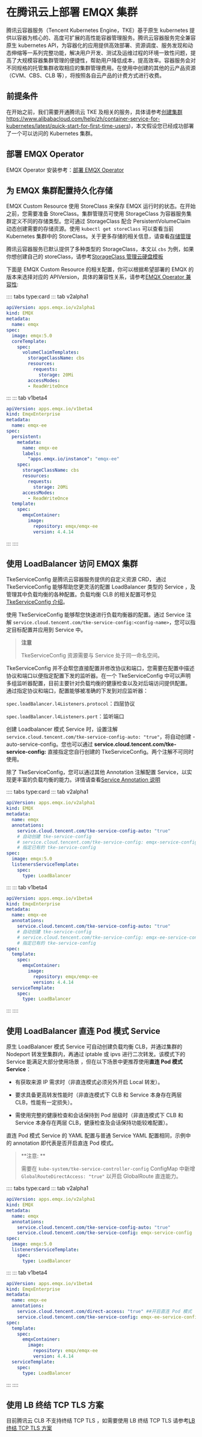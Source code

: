 # 在腾讯云上部署 EMQX 集群

腾讯云容器服务（Tencent Kubernetes Engine，TKE）基于原生 kubernetes 提供以容器为核心的、高度可扩展的高性能容器管理服务。腾讯云容器服务完全兼容原生 kubernetes API，为容器化的应用提供高效部署、资源调度、服务发现和动态伸缩等一系列完整功能，解决用户开发、测试及运维过程的环境一致性问题，提高了大规模容器集群管理的便捷性，帮助用户降低成本，提高效率。容器服务会对不同规格的托管集群收取相应的集群管理费用。在使用中创建的其他的云产品资源（CVM、CBS、CLB 等），将按照各自云产品的计费方式进行收费。

## 前提条件

在开始之前，我们需要开通腾讯云 TKE 及相关的服务，具体请参考[创建集群](https://cloud.tencent.com/document/product/457/32189)https://www.alibabacloud.com/help/zh/container-service-for-kubernetes/latest/quick-start-for-first-time-users)，本文假设您已经成功部署了一个可以访问的 Kubernetes 集群。

## 部署 EMQX Operator

EMQX Operator 安装参考：[部署 EMQX Operator](../getting-started/getting-started.md)

## 为 EMQX 集群配置持久化存储

EMQX Custom Resource 使用 StoreClass 来保存 EMQX 运行时的状态。在开始之前，您需要准备 StoreClass。集群管理员可使用 StorageClass 为容器服务集群定义不同的存储类型。您可通过 StorageClass 配合 PersistentVolumeClaim 动态创建需要的存储资源。使用 `kubectl get storeClass` 可以查看当前 Kubernetes 集群中的 StoreClass。关于更多存储的相关信息，请查看[存储管理](https://cloud.tencent.com/document/product/457/46962)

腾讯云容器服务已默认提供了多种类型的 StorageClass，本文以 `cbs` 为例，如果你想创建自己的 storeClass，请参考[StorageClass 管理云硬盘模板](https://cloud.tencent.com/document/product/457/44239)

下面是 EMQX Custom Resource 的相关配置，你可以根据希望部署的 EMQX 的版本来选择对应的 APIVersion，具体的兼容性关系，请参考[EMQX Operator 兼容性](../README.md):

:::: tabs type:card 
::: tab v2alpha1

```yaml
apiVersion: apps.emqx.io/v2alpha1
kind: EMQX
metadata:
  name: emqx
spec:
  image: emqx:5.0
  coreTemplate:
    spec:
      volumeClaimTemplates:
        storageClassName: cbs
        resources:
          requests:
            storage: 20Mi
        accessModes:
        - ReadWriteOnce
```

:::
::: tab v1beta4

```yaml
apiVersion: apps.emqx.io/v1beta4
kind: EmqxEnterprise
metadata:
  name: emqx-ee
spec:
  persistent:
    metadata:
      name: emqx-ee
      labels:
        "apps.emqx.io/instance": "emqx-ee"
    spec:
      storageClassName: cbs
      resources:
        requests:
          storage: 20Mi
      accessModes:
        - ReadWriteOnce
  template:
    spec:
      emqxContainer:
        image: 
          repository: emqx/emqx-ee
          version: 4.4.14
```

:::
::::

## 使用 LoadBalancer 访问 EMQX 集群

TkeServiceConfig 是腾讯云容器服务提供的自定义资源 CRD， 通过 TkeServiceConfig 能够帮助您更灵活的配置 LoadBalancer 类型的 Service ，及管理其中负载均衡的各种配置。负载均衡 CLB 的相关配置可参见 [TkeServiceConfig 介绍](https://cloud.tencent.com/document/product/457/41895)。

使用 TkeServiceConfig 能够帮您快速进行负载均衡器的配置。通过 Service 注解 `service.cloud.tencent.com/tke-service-config:<config-name>`，您可以指定目标配置并应用到 Service 中。

> **注意**
>
> TkeServiceConfig 资源需要与 Service 处于同一命名空间。

TkeServiceConfig 并不会帮您直接配置并修改协议和端口，您需要在配置中描述协议和端口以便指定配置下发的监听器。在一个 TkeServiceConfig 中可以声明多组监听器配置，目前主要针对负载均衡的健康检查以及对后端访问提供配置。 通过指定协议和端口，配置能够被准确的下发到对应监听器：

`spec.loadBalancer.l4Listeners.protocol`：四层协议

`spec.loadBalancer.l4Listeners.port`：监听端口

创建 Loadbalancer 模式 Service 时，设置注解 `service.cloud.tencent.com/tke-service-config-auto: "true"`，将自动创建 <ServiceName>-auto-service-config。您也可以通过 **service.cloud.tencent.com/tke-service-config:<config-name>** 直接指定您自行创建的 TkeServiceConfig。两个注解不可同时使用。  

除了 TkeServiceConfig，您可以通过其他 Annotation 注解配置 Service，以实现更丰富的负载均衡的能力。详情请查看[Service Annotation 说明](https://cloud.tencent.com/document/product/457/51258)

:::: tabs type:card 
::: tab v2alpha1

```yaml
apiVersion: apps.emqx.io/v2alpha1
kind: EMQX
metadata:
  name: emqx
  annotations:
    service.cloud.tencent.com/tke-service-config-auto: "true" 
    # 自动创建 tke-service-config
    # service.cloud.tencent.com/tke-service-config: emqx-service-config
    # 指定已有的 tke-service-config
spec:
  image: emqx:5.0
  listenersServiceTemplate:
    spec:
      type: LoadBalancer
```

:::
::: tab v1beta4

```yaml
apiVersion: apps.emqx.io/v1beta4
kind: EmqxEnterprise
metadata:
  name: emqx-ee
  annotations:
    service.cloud.tencent.com/tke-service-config-auto: "true" 
    # 自动创建 tke-service-config
    # service.cloud.tencent.com/tke-service-config: emqx-ee-service-config
    # 指定已有的 tke-service-config
spec:
  template:
    spec:
      emqxContainer:
        image: 
          repository: emqx/emqx-ee
          version: 4.4.14
  serviceTemplate:
    spec:
      type: LoadBalancer
```

:::
::::

## 使用 LoadBalancer 直连 Pod 模式 Service

原生 LoadBalancer 模式 Service 可自动创建负载均衡 CLB，并通过集群的 Nodeport 转发至集群内，再通过 iptable 或 ipvs 进行二次转发。该模式下的 Service 能满足大部分使用场景 ，但在以下场景中更推荐使用**直连 Pod 模式 Service**：

+ 有获取来源 IP 需求时（非直连模式必须另外开启 Local 转发）。

+ 要求具备更高转发性能时（非直连模式下 CLB 和 Service 本身存在两层 CLB，性能有一定损失）。

+ 需使用完整的健康检查和会话保持到 Pod 层级时（非直连模式下 CLB 和 Service 本身存在两层 CLB，健康检查及会话保持功能较难配置）。

直连 Pod 模式 Service 的 YAML 配置与普通 Service YAML 配置相同，示例中的 annotation 即代表是否开启直连 Pod 模式。

> **注意: **
>
> 需要在 `kube-system/tke-service-controller-config` ConfigMap 中新增 `GlobalRouteDirectAccess: "true"` 以开启 GlobalRoute 直连能力。

:::: tabs type:card 
::: tab v2alpha1

```yaml
apiVersion: apps.emqx.io/v2alpha1
kind: EMQX
metadata:
  name: emqx
  annotations:
    service.cloud.tencent.com/tke-service-config-auto: "true" 
   	service.cloud.tencent.com/tke-service-config: emqx-service-config
spec:
  image: emqx:5.0
  listenersServiceTemplate:
    spec:
      type: LoadBalancer
```

:::
::: tab v1beta4

```yaml
apiVersion: apps.emqx.io/v1beta4
kind: EmqxEnterprise
metadata:
  name: emqx-ee
  annotations:
    service.cloud.tencent.com/direct-access: "true" ##开启直连 Pod 模式
   	service.cloud.tencent.com/tke-service-config: emqx-ee-service-config
spec:
  template:
    spec:
      emqxContainer:
        image: 
          repository: emqx/emqx-ee
          version: 4.4.14
  serviceTemplate:
    spec:
      type: LoadBalancer
```

:::
::::

## 使用 LB 终结 TCP TLS 方案

目前腾讯云 CLB 不支持终结 TCP TLS ，如需要使用 LB 终结 TCP TLS 请参考[LB 终结 TCP TLS 方案](https://github.com/emqx/emqx-operator/discussions/312)





